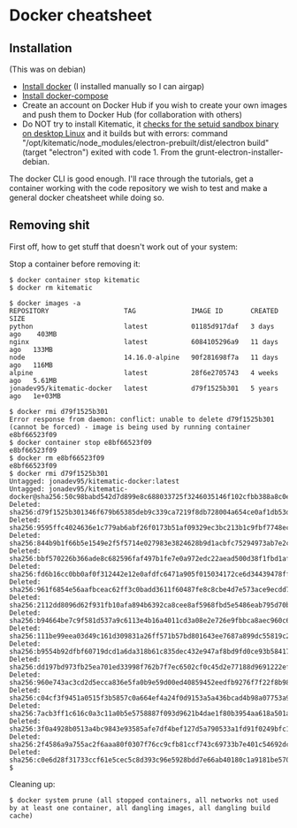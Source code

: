 # Docker cheatsheet

## Installation
(This was on debian)

- [Install docker](https://docs.docker.com/engine/install/) (I installed manually so I can airgap)
- [Install docker-compose](https://docs.docker.com/compose/install/)
- Create an account on Docker Hub if you wish to create your own images and push them to Docker Hub (for collaboration with others)
- Do NOT try to install Kitematic, it [checks for the setuid sandbox binary on desktop Linux](https://bugs.chromium.org/p/chromium/issues/detail?id=598454) and it builds but with errors: command "/opt/kitematic/node_modules/electron-prebuilt/dist/electron build" (target "electron") exited with code 1. From the grunt-electron-installer-debian. 

The docker CLI is good enough. I'll race through the tutorials, get a container working with the code repository we wish to test and make a general docker cheatsheet while doing so. 

## Removing shit
First off, how to get stuff that doesn't work out of your system:

Stop a container before removing it:

    $ docker container stop kitematic
    $ docker rm kitematic

    $ docker images -a
    REPOSITORY                   TAG              IMAGE ID       CREATED       SIZE
    python                       latest           01185d917daf   3 days ago    403MB
    nginx                        latest           6084105296a9   11 days ago   133MB
    node                         14.16.0-alpine   90f281698f7a   11 days ago   116MB
    alpine                       latest           28f6e2705743   4 weeks ago   5.61MB
    jonadev95/kitematic-docker   latest           d79f1525b301   5 years ago   1e+03MB

    $ docker rmi d79f1525b301
    Error response from daemon: conflict: unable to delete d79f1525b301 (cannot be forced) - image is being used by running container e8bf66523f09
    $ docker container stop e8bf66523f09
    e8bf66523f09
    $ docker rm e8bf66523f09
    e8bf66523f09
    $ docker rmi d79f1525b301
    Untagged: jonadev95/kitematic-docker:latest
    Untagged: jonadev95/kitematic-docker@sha256:50c98babd542d7d899e8c688033725f3246035146f102cfbb388a8c0eba7cb23
    Deleted: sha256:d79f1525b301346f679b65385deb9c339ca7219f8db728004a654ce0af1db53d
    Deleted: sha256:9595ffc4024636e1c779ab6abf26f0173b51af09329ec3bc213b1c9fbf7748ec
    Deleted: sha256:844b9b1f66b5e1549e2f5f5714e027983e3824628b9d1acbfc75294973ab7e2c
    Deleted: sha256:bbf570226b366ade8c682596faf497b1fe7e0a972edc22aead500d38f1fbd1af
    Deleted: sha256:fd6b16cc0bb0af0f312442e12e0afdfc6471a905f015034172ce6d34439478ff
    Deleted: sha256:961f6854e56aafbceac62ff3c0badd3611f60487fe8c8cbe4d7e573ace9ecdd7
    Deleted: sha256:2112dd8096d62f931fb10afa894b6392ca8cee8af5968fbd5e5486eab795d70b
    Deleted: sha256:b94664be7c9f581d537a9c6113e4b16a4011cd3a08e2e726e9fbbca8aec960c6
    Deleted: sha256:111be99eea03d49c161d309831a26ff571b57bd801643ee7687a899dc55819c2
    Deleted: sha256:b9554b92dfbf60719dcd1a6da318b61c835dec432e947af8bd9fd0ce93b58417
    Deleted: sha256:dd197bd973fb25ea701ed33998f762b7f7ec6502cf0c45d2e77188d9691222ef
    Deleted: sha256:960e743ac3cd2d5ecca836e5fa0b9e59d00ed40859452eedfb9276f7f22f8b98
    Deleted: sha256:c04cf3f9451a0515f3b5857c0a664ef4a24f0d9153a5a436bcad4b98a07753a9
    Deleted: sha256:7acb3ff1c616c0a3c11a0b5e5758887f093d9621b4dae1f80b3954aa618a501a
    Deleted: sha256:3f0a4928b0513a4bc9843e93585afe7df4bef127d5a790533a1fd91f0249bfc1
    Deleted: sha256:2f4586a9a755ac2f6aaa80f0307f76cc9cfb81ccf743c69733b7e401c54692dc
    Deleted: sha256:c0e6d28f31733ccf61e5cec5c8d393c96e5928bdd7e66ab40180c1a9181be570
    $ 

Cleaning up:

    $ docker system prune (all stopped containers, all networks not used by at least one container, all dangling images, all dangling build cache)


